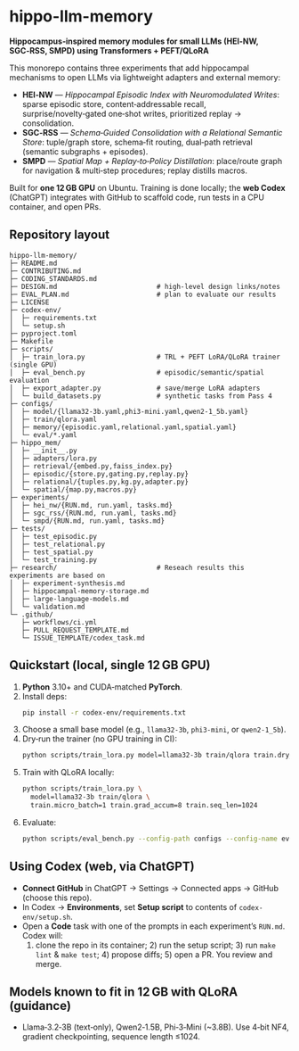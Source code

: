 # hippo-llm-memory

**Hippocampus‑inspired memory modules for small LLMs (HEI‑NW, SGC‑RSS, SMPD) using Transformers + PEFT/QLoRA**

This monorepo contains three experiments that add hippocampal mechanisms to open LLMs via lightweight adapters and external memory:

- **HEI‑NW** — *Hippocampal Episodic Index with Neuromodulated Writes*: sparse episodic store, content‑addressable recall, surprise/novelty‑gated one‑shot writes, prioritized replay → consolidation.
- **SGC‑RSS** — *Schema‑Guided Consolidation with a Relational Semantic Store*: tuple/graph store, schema‑fit routing, dual‑path retrieval (semantic subgraphs + episodes).
- **SMPD** — *Spatial Map + Replay‑to‑Policy Distillation*: place/route graph for navigation & multi‑step procedures; replay distills macros.

Built for **one 12 GB GPU** on Ubuntu. Training is done locally; the **web Codex** (ChatGPT) integrates with GitHub to scaffold code, run tests in a CPU container, and open PRs.

## Repository layout

```
hippo-llm-memory/
├─ README.md
├─ CONTRIBUTING.md
├─ CODING_STANDARDS.md
├─ DESIGN.md                         # high-level design links/notes
├─ EVAL_PLAN.md                      # plan to evaluate our results
├─ LICENSE
├─ codex-env/
│  ├─ requirements.txt
│  └─ setup.sh
├─ pyproject.toml
├─ Makefile
├─ scripts/
│  ├─ train_lora.py                  # TRL + PEFT LoRA/QLoRA trainer (single GPU)
│  ├─ eval_bench.py                  # episodic/semantic/spatial evaluation
│  ├─ export_adapter.py              # save/merge LoRA adapters
│  └─ build_datasets.py              # synthetic tasks from Pass 4
├─ configs/
│  ├─ model/{llama32-3b.yaml,phi3-mini.yaml,qwen2-1_5b.yaml}
│  ├─ train/qlora.yaml
│  ├─ memory/{episodic.yaml,relational.yaml,spatial.yaml}
│  └─ eval/*.yaml
├─ hippo_mem/
│  ├─ __init__.py
│  ├─ adapters/lora.py
│  ├─ retrieval/{embed.py,faiss_index.py}
│  ├─ episodic/{store.py,gating.py,replay.py}
│  ├─ relational/{tuples.py,kg.py,adapter.py}
│  └─ spatial/{map.py,macros.py}
├─ experiments/
│  ├─ hei_nw/{RUN.md, run.yaml, tasks.md}
│  ├─ sgc_rss/{RUN.md, run.yaml, tasks.md}
│  └─ smpd/{RUN.md, run.yaml, tasks.md}
├─ tests/
│  ├─ test_episodic.py
│  ├─ test_relational.py
│  ├─ test_spatial.py
│  └─ test_training.py
├─ research/                         # Reseach results this experiments are based on
│  ├─ experiment-synthesis.md
│  ├─ hippocampal-memory-storage.md
│  ├─ large-language-models.md
│  └─ validation.md
└─ .github/
   ├─ workflows/ci.yml
   ├─ PULL_REQUEST_TEMPLATE.md
   └─ ISSUE_TEMPLATE/codex_task.md
```

## Quickstart (local, single 12 GB GPU)

1. **Python** 3.10+ and CUDA‑matched **PyTorch**.
2. Install deps:
   ```bash
   pip install -r codex-env/requirements.txt
   ```
3. Choose a small base model (e.g., `llama32-3b`, `phi3-mini`, or `qwen2-1_5b`).
4. Dry‑run the trainer (no GPU training in CI):
   ```bash
   python scripts/train_lora.py model=llama32-3b train/qlora train.dry_run=true
   ```
5. Train with QLoRA locally:
   ```bash
   python scripts/train_lora.py \
     model=llama32-3b train/qlora \
     train.micro_batch=1 train.grad_accum=8 train.seq_len=1024
   ```
6. Evaluate:
   ```bash
   python scripts/eval_bench.py --config-path configs --config-name eval/bench.yaml
   ```

## Using Codex (web, via ChatGPT)

- **Connect GitHub** in ChatGPT → Settings → Connected apps → GitHub (choose this repo).
- In Codex → **Environments**, set **Setup script** to contents of `codex-env/setup.sh`.
- Open a **Code** task with one of the prompts in each experiment’s `RUN.md`. Codex will:
  1. clone the repo in its container; 2) run the setup script; 3) run `make lint` & `make test`; 4) propose diffs; 5) open a PR. You review and merge.

## Models known to fit in 12 GB with QLoRA (guidance)

- Llama‑3.2‑3B (text‑only), Qwen2‑1.5B, Phi‑3‑Mini (\~3.8B). Use 4‑bit NF4, gradient checkpointing, sequence length ≤1024.
